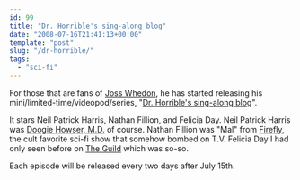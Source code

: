 ```yaml
---
id: 99
title: "Dr. Horrible's sing-along blog"
date: "2008-07-16T21:41:13+00:00"
template: "post"
slug: "/dr-horrible/"
tags:
  - "sci-fi"
---
```


For those that are fans of [Joss Whedon](http://whedonesque.com/), he has
started releasing his mini/limited-time/videopod/series,
"[Dr. Horrible's sing-along blog](http://drhorrible.com/)".<!-- more -->

It stars Neil Patrick Harris, Nathan Fillion, and Felicia Day. Neil Patrick
Harris was
[Doogie Howser, M.D.](http://en.wikipedia.org/wiki/Doogie_Howser,_M.D. 'Wikipedia Article for Doogie Howser')
of course. Nathan Fillion was "Mal" from
[Firefly](<http://en.wikipedia.org/wiki/Firefly_(TV_series)> 'Wikipedia article for Firefly'),
the cult favorite sci-fi show that somehow bombed on T.V. Felicia Day I had only
seen before on [The Guild](http://www.watchtheguild.com/) which was so-so.

Each episode will be released every two days after July 15th.
